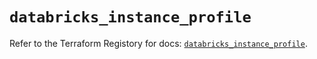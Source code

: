 # `databricks_instance_profile`

Refer to the Terraform Registory for docs: [`databricks_instance_profile`](https://registry.terraform.io/providers/databricks/databricks/1.14.3/docs/resources/instance_profile).

